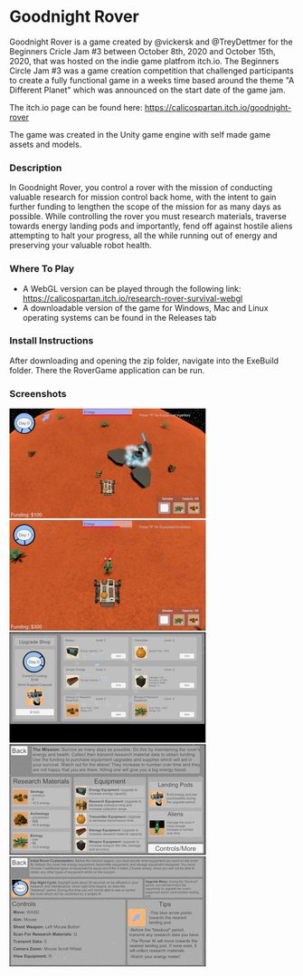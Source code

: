# Goodnight Rover

Goodnight Rover is a game created by @vickersk and @TreyDettmer for the Beginners Cricle Jam #3 between October 8th, 2020 and October 15th, 2020, that was hosted on the indie game platfrom itch.io. The Beginners Circle Jam #3 was a game creation competition that challenged participants to create a fully functional game in a weeks time based around the theme "A Different Planet" which was announced on the start date of the game jam.

The itch.io page can be found here: https://calicospartan.itch.io/goodnight-rover

The game was created in the Unity game engine with self made game assets and models.

### Description

In Goodnight Rover, you control a rover with the mission of conducting valuable research for mission control back home, with the intent to gain further funding to lengthen the scope of the mission for as many days as possible. While controlling the rover you must research materials, traverse towards energy landing pods and importantly, fend off against hostile aliens attempting to halt your progress, all the while running out of energy and preserving your valuable robot health.

### Where To Play

- A WebGL version can be played through the following link: https://calicospartan.itch.io/research-rover-survival-webgl
- A downloadable version of the game for Windows, Mac and Linux operating systems can be found in the Releases tab

### Install Instructions

After downloading and opening the zip folder, navigate into the ExeBuild folder. There the RoverGame application can be run.

### Screenshots

![Energy Pod](/Screenshots/energy_pod.jpg)
![Rover](/Screenshots/rover.jpg)
![Upgrade Shop](/Screenshots/upgrade_shop.jpg)
![Description](Screenshots/description.jpg)
![Help Menu](Screenshots/help_menu.jpg)

